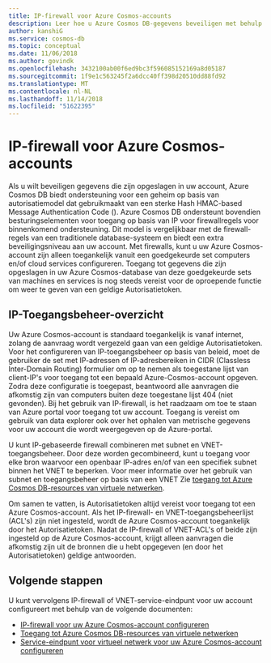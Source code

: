 ```yaml
---
title: IP-firewall voor Azure Cosmos-accounts
description: Leer hoe u Azure Cosmos DB-gegevens beveiligen met behulp van beleid voor IP-toegangsbeheer voor firewallondersteuning van de.
author: kanshiG
ms.service: cosmos-db
ms.topic: conceptual
ms.date: 11/06/2018
ms.author: govindk
ms.openlocfilehash: 3432100ab00f6ed9bc3f596085152169a8d05187
ms.sourcegitcommit: 1f9e1c563245f2a6dcc40ff398d20510dd88fd92
ms.translationtype: MT
ms.contentlocale: nl-NL
ms.lasthandoff: 11/14/2018
ms.locfileid: "51622395"
---
```

# <a name="ip-firewall-for-azure-cosmos-accounts"></a>IP-firewall voor Azure Cosmos-accounts

Als u wilt beveiligen gegevens die zijn opgeslagen in uw account, Azure Cosmos DB biedt ondersteuning voor een geheim op basis van autorisatiemodel dat gebruikmaakt van een sterke Hash HMAC-based Message Authentication Code (). Azure Cosmos DB ondersteunt bovendien besturingselementen voor toegang op basis van IP voor firewallregels voor binnenkomend ondersteuning. Dit model is vergelijkbaar met de firewall-regels van een traditionele database-systeem en biedt een extra beveiligingsniveau aan uw account. Met firewalls, kunt u uw Azure Cosmos-account zijn alleen toegankelijk vanuit een goedgekeurde set computers en/of cloud services configureren. Toegang tot gegevens die zijn opgeslagen in uw Azure Cosmos-database van deze goedgekeurde sets van machines en services is nog steeds vereist voor de oproepende functie om weer te geven van een geldige Autorisatietoken.

## <a id="ip-access-control-overview"></a>IP-Toegangsbeheer-overzicht

Uw Azure Cosmos-account is standaard toegankelijk is vanaf internet, zolang de aanvraag wordt vergezeld gaan van een geldige Autorisatietoken. Voor het configureren van IP-toegangsbeheer op basis van beleid, moet de gebruiker de set met IP-adressen of IP-adresbereiken in CIDR (Classless Inter-Domain Routing) formulier om op te nemen als toegestane lijst van client-IP's voor toegang tot een bepaald Azure-Cosmos-account opgeven. Zodra deze configuratie is toegepast, beantwoord alle aanvragen die afkomstig zijn van computers buiten deze toegestane lijst 404 (niet gevonden). Bij het gebruik van IP-firewall, is het raadzaam om toe te staan van Azure portal voor toegang tot uw account. Toegang is vereist om gebruik van data explorer ook over het ophalen van metrische gegevens voor uw account die wordt weergegeven op de Azure-portal.

U kunt IP-gebaseerde firewall combineren met subnet en VNET-toegangsbeheer. Door deze worden gecombineerd, kunt u toegang voor elke bron waarvoor een openbaar IP-adres en/of van een specifiek subnet binnen het VNET te beperken. Voor meer informatie over het gebruik van subnet en toegangsbeheer op basis van een VNET Zie [toegang tot Azure Cosmos DB-resources van virtuele netwerken](vnet-service-endpoint.md).

Om samen te vatten, is Autorisatietoken altijd vereist voor toegang tot een Azure Cosmos-account. Als het IP-firewall- en VNET-toegangsbeheerlijst (ACL's) zijn niet ingesteld, wordt de Azure Cosmos-account toegankelijk door het Autorisatietoken. Nadat de IP-firewall of VNET-ACL's of beide zijn ingesteld op de Azure Cosmos-account, krijgt alleen aanvragen die afkomstig zijn uit de bronnen die u hebt opgegeven (en door het Autorisatietoken) geldige antwoorden. 

## <a name="next-steps"></a>Volgende stappen

U kunt vervolgens IP-firewall of VNET-service-eindpunt voor uw account configureert met behulp van de volgende documenten:

* [IP-firewall voor uw Azure Cosmos-account configureren](how-to-configure-firewall.md)
* [Toegang tot Azure Cosmos DB-resources van virtuele netwerken](vnet-service-endpoint.md)
* [Service-eindpunt voor virtueel netwerk voor uw Azure Cosmos-account configureren](how-to-configure-vnet-service-endpoint.md)




